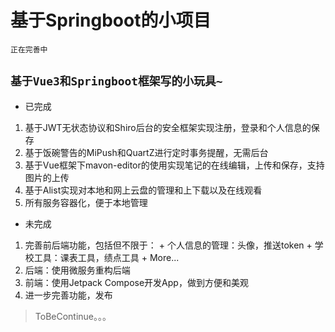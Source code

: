 # 基于Springboot的小项目
`正在完善中`
## `基于Vue3和Springboot框架写的小玩具~`
+ 已完成
 1. 基于JWT无状态协议和Shiro后台的安全框架实现注册，登录和个人信息的保存
 2. 基于饭碗警告的MiPush和QuartZ进行定时事务提醒，无需后台
 3. 基于Vue框架下mavon-editor的使用实现笔记的在线编辑，上传和保存，支持图片的上传
 4. 基于Alist实现对本地和网上云盘的管理和上下载以及在线观看
 5. 所有服务容器化，便于本地管理
+ 未完成
 1. 完善前后端功能，包括但不限于：
        + 个人信息的管理：头像，推送token
        + 学校工具：课表工具，绩点工具
        + More...
 2. 后端：使用微服务重构后端
 3. 前端：使用Jetpack Compose开发App，做到方便和美观
 4. 进一步完善功能，发布
> ToBeContinue。。。
